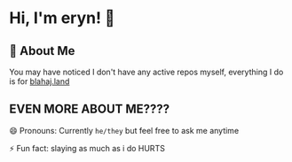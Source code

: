 
# Hi, I'm eryn! 👋


## 🚀 About Me
You may have noticed I don't have any active repos myself, everything I do is for [blahaj.land](https://blahaj.land) 


## EVEN MORE ABOUT ME????
😄 Pronouns: Currently `he/they` but feel free to ask me anytime

⚡️ Fun fact: slaying as much as i do HURTS
